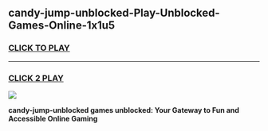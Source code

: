 
## candy-jump-unblocked-Play-Unblocked-Games-Online-1x1u5
<h3>
<a href="https://premium76.site?title=candy-jump-unblocked&ref=25A">CLICK TO PLAY</a></h3>
<hr>

<h3>
<a href="https://premium76.site?title=candy-jump-unblocked&ref=25A">CLICK 2 PLAY</a>
  
</h3>

<a href="https://premium76.site?title=candy-jump-unblocked&ref=25A"><img src="https://clearcache.store/games.png"></a>


**candy-jump-unblocked games unblocked: Your Gateway to Fun and Accessible Online Gaming**
